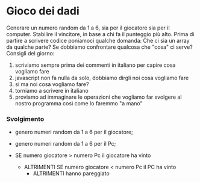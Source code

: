 # Gioco dei dadi

Generare un numero random da 1 a 6, sia per il giocatore sia per il computer.
Stabilire il vincitore, in base a chi fa il punteggio più alto.
Prima di partire a scrivere codice poniamoci qualche domanda:
Che ci sia un array da qualche parte?
Se dobbiamo confrontare qualcosa che "cosa" ci serve?
Consigli del giorno:

1. scriviamo sempre prima dei commenti in italiano per capire cosa vogliamo fare
2. javascript non fa nulla da solo, dobbiamo dirgli noi cosa vogliamo fare
3. si ma noi cosa vogliamo fare?
4. torniamo a scrivere in italiano
5. proviamo ad immaginare le operazioni che vogliamo far svolgere al nostro programma così come lo faremmo "a mano"

### Svolgimento

- genero numeri random da 1 a 6 per il giocatore;
- genero numeri random da 1 a 6 per il Pc;

- SE numero giocatore > numero Pc il giocatore ha vinto
  - ALTRIMENTI SE numero giocatore < numero Pc il PC ha vinto
    - ALTRIMENTI hanno pareggiato
